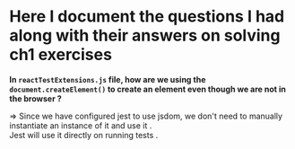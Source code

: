 # Here I document the questions I had along with their answers on solving ch1 exercises

**In `reactTestExtensions.js` file, how are we using
the `document.createElement()` to create an element even though we
are not in the browser ?**

=> Since we have configured jest to use jsdom, we don't need to
manually instantiate an instance of it and use it .   
Jest will use it directly on running tests . 